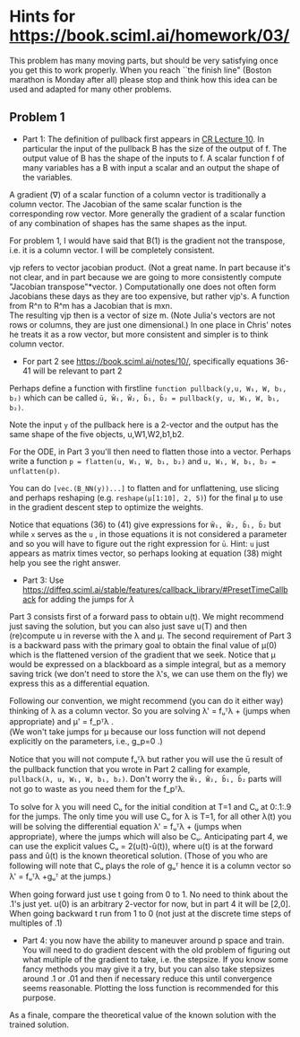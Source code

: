 # Hints for https://book.sciml.ai/homework/03/

This problem has many moving parts, but should be very satisfying once you get this to work properly.  When you reach ``the finish line" (Boston marathon is Monday after all) please
stop and think how this idea can be used and adapted for many other problems.


## Problem 1

* Part 1: The definition of pullback first appears in [CR Lecture 10][10].  In particular the input of the pullback B has the size of the output of f.  The output value of B has the shape of the  inputs to f.  A scalar function f of many variables has a B with input a scalar and an output  the shape of the variables.

A gradient (∇) of a scalar function of a column vector is traditionally a column vector.
The Jacobian of the same scalar function is the corresponding row vector.  More generally
the gradient of a scalar function of any combination of shapes has the same shapes as the input.


For problem 1, I would have said that B(1) is the gradient not the transpose, i.e. it is a column vector.
I will be completely consistent.

vjp refers to vector jacobian product. (Not a great name.
In part because it's not clear, and in part because we are going
to more consistently compute "Jacobian transpose"*vector.
)  Computationally one does not often form Jacobians these days as they are too expensive, but rather vjp's.
A function from R^n to R^m has a Jacobian that is mxn.  
The resulting vjp then is a vector of size m.    (Note Julia's vectors are not rows or columns, they are just one dimensional.)  In one place in Chris' notes he treats it as a row vector, but more consistent and simpler is to think column vector.

* For part 2 see https://book.sciml.ai/notes/10/, specifically equations 36-41 will be relevant to part 2

Perhaps define a function with firstline `function pullback(y,u, W₁, W, b₁, b₂)` which can be called
`ū, W̄₁, W̄₂, b̄₁, b̄₂ = pullback(y, u, W₁, W, b₁, b₂)`.

Note the input `y` of the pullback here is a 2-vector and the output has the same shape  of the five objects, u,W1,W2,b1,b2.
 
For the ODE, in Part 3 you'll then need to flatten those into a vector. Perhaps write a function
`p = flatten(u, W₁, W, b₁, b₂)` and `u, W₁, W, b₁, b₂ = unflatten(p)`.

You can do `[vec.(B_NN(y))...]` to flatten and for unflattening, use slicing and perhaps reshaping (e.g. `reshape(µ[1:10], 2, 5)`) for the final µ to use in the gradient descent step to optimize the weights.

Notice that equations (36) to (41) give expressions for `W̄₁, W̄₂, b̄₁, b̄₂` but while `x` serves as the `u` , in those equations it is not considered a parameter and so you will have to figure out the right expression for `ū`.
Hint: `u` just appears as matrix times vector, so perhaps looking at equation (38) might help you see the right answer.

* Part 3: Use https://diffeq.sciml.ai/stable/features/callback_library/#PresetTimeCallback for adding the jumps for $\lambda$

Part 3 consists first of a forward pass to obtain u(t). We might recommend just saving the solution, but you can also just save u(T) and then (re)compute u in reverse with the  λ and μ.  The second requirement of Part 3 is
 a backward pass with the primary goal 
to obtain the final value of μ(0) which is the flattened version of the gradient that we seek.
Notice that μ would be expressed on a blackboard as a simple integral, but as a memory saving trick
(we don't need to store the λ's, we can use them on the fly) we express this as a differential equation.

Following our convention, we might recommend (you can do it either way) thinking of λ as a column vector.
So you are solving λ' = fᵤᵀλ + (jumps when appropriate) and μ' = f_pᵀλ .  
(We won't take jumps for μ because our loss function will not depend explicitly on the parameters, i.e., g_p=0
.)

Notice that you will not compute fᵤᵀλ but rather you will use the ū result of the pullback function that you wrote in Part 2 calling for example,    `pullback(λ, u, W₁, W, b₁, b₂)`. Don't worry the
 `W̄₁, W̄₂, b̄₁, b̄₂`   parts will not go to waste as you need them for the f_pᵀλ.


To solve for λ you will need Cᵤ for the initial condition at T=1 and Cᵤ at 0:.1:.9 for the jumps.
The only time you will use Cᵤ for λ is T=1, for all other λ(t) you will be solving the differential
equation λ' = fᵤᵀλ + (jumps when appropriate), where the jumps which will also be Cᵤ.
Anticipating part 4, we can use the explicit values Cᵤ = 2(u(t)-û(t)), where u(t) is at the forward pass and û(t) is the known theoretical solution. (Those of you who are following will note that Cᵤ plays
the role of gᵤᵀ hence it is a column vector so λ' = fᵤᵀλ +gᵤᵀ  at the jumps.)

When going forward just use t going from 0 to 1.  No need to think about the .1's just yet.
u(0) is an arbitrary 2-vector for now, but in part 4 it will be [2,0]. When going backward t
run from 1 to 0 (not just at the discrete time steps of multiples of .1)

* Part 4: you now have the ability to maneuver around p space and train.  You will need to do gradient
descent with the old problem of figuring out what multiple of the gradient to take, i.e. the stepsize.
If you know some fancy methods you may give it a try, but you can also take stepsizes around .1 or .01 and
then if necessary reduce this until convergence seems reasonable.  Plotting the loss function is recommended
for this purpose.

As a finale, compare the theoretical value of the known solution with the trained solution.

[10]:https://book.sciml.ai/notes/10/